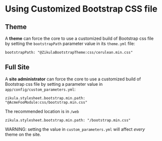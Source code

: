 Using Customized Bootstrap CSS file
===================================

Theme
-----

A **theme** can force the core to use a customized build of Bootstrap css file by setting the 
`bootstrapPath` parameter value in its `theme.yml` file:

    bootstrapPath: "@ZikulaBootstrapTheme:css/cerulean.min.css"


Full Site
---------

A **site administrator** can force the core to use a customized build of Bootstrap css file by setting a parameter
value in `app/config/custom_parameters.yml`:

    zikula.stylesheet.bootstrap.min.path: "@AcmeFooModule:css/bootstrap.min.css"

The recommended location is in `/web`

    zikula.stylesheet.bootstrap.min.path: "/bootstrap.min.css"

WARNING: setting the value in `custom_parameters.yml` will affect *every* theme on the site.
